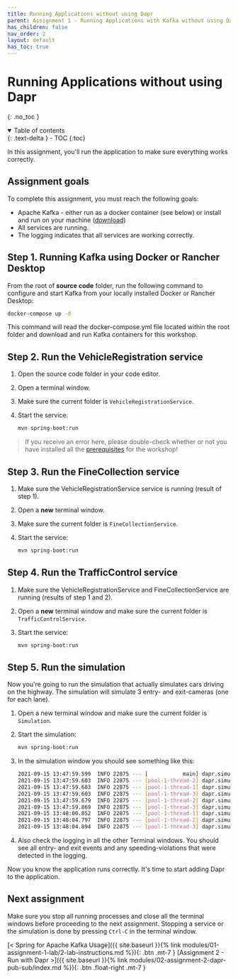 ```yaml
---
title: Running Applications without using Dapr
parent: Assignment 1 - Running Applications with Kafka without using Dapr
has_children: false
nav_order: 2
layout: default
has_toc: true
---
```


# Running Applications without using Dapr

{: .no_toc }

<details open markdown="block">
  <summary>
    Table of contents
  </summary>
  {: .text-delta }
- TOC
{:toc}
</details>

In this assignment, you'll run the application to make sure everything works correctly.

## Assignment goals

To complete this assignment, you must reach the following goals:

- Apache Kafka - either run as a docker container (see below) or install and run on your machine ([download](https://kafka.apache.org/downloads))
- All services are running.
- The logging indicates that all services are working correctly.

## Step 1. Running Kafka using Docker or Rancher Desktop

From the root of **source code** folder, run the following command to configure and start Kafka from your locally installed Docker or Rancher Desktop:

```bash
docker-compose up -d
```

This command will read the docker-compose.yml file located within the root folder and download and run Kafka containers for this workshop.

## Step 2. Run the VehicleRegistration service

1. Open the source code folder in your code editor.

2. Open a terminal window.

3. Make sure the current folder is `VehicleRegistrationService`.

4. Start the service:

   ```bash
   mvn spring-boot:run
   ```

> If you receive an error here, please double-check whether or not you have installed all the [prerequisites](../Module0/index.md) for the workshop!

## Step 3. Run the FineCollection service

1. Make sure the VehicleRegistrationService service is running (result of step 1).

1. Open a **new** terminal window.

1. Make sure the current folder is `FineCollectionService`.

1. Start the service:

   ```bash
   mvn spring-boot:run
   ```

## Step 4. Run the TrafficControl service

1. Make sure the VehicleRegistrationService and FineCollectionService are running (results of step 1 and 2).

2. Open a **new** terminal window and make sure the current folder is `TrafficControlService`.

3. Start the service:

   ```bash
   mvn spring-boot:run
   ```

## Step 5. Run the simulation

Now you're going to run the simulation that actually simulates cars driving on the highway. The simulation will simulate 3 entry- and exit-cameras (one for each lane).

1. Open a new terminal window and make sure the current folder is `Simulation`.

2. Start the simulation:

   ```bash
   mvn spring-boot:run
   ```

3. In the simulation window you should see something like this:

   ```bash
   2021-09-15 13:47:59.599  INFO 22875 --- [           main] dapr.simulation.SimulationApplication    : Started SimulationApplication in 0.98 seconds (JVM running for 1.289)
   2021-09-15 13:47:59.603  INFO 22875 --- [pool-1-thread-2] dapr.simulation.Simulation               : Start camera simulation for lane 1
   2021-09-15 13:47:59.603  INFO 22875 --- [pool-1-thread-1] dapr.simulation.Simulation               : Start camera simulation for lane 0
   2021-09-15 13:47:59.603  INFO 22875 --- [pool-1-thread-3] dapr.simulation.Simulation               : Start camera simulation for lane 2
   2021-09-15 13:47:59.679  INFO 22875 --- [pool-1-thread-2] dapr.simulation.Simulation               : Simulated ENTRY of vehicle with license number 77-ZK-59 in lane 1
   2021-09-15 13:47:59.869  INFO 22875 --- [pool-1-thread-3] dapr.simulation.Simulation               : Simulated ENTRY of vehicle with license number LF-613-D in lane 2
   2021-09-15 13:48:00.852  INFO 22875 --- [pool-1-thread-1] dapr.simulation.Simulation               : Simulated ENTRY of vehicle with license number 12-LZ-KS in lane 0
   2021-09-15 13:48:04.797  INFO 22875 --- [pool-1-thread-2] dapr.simulation.Simulation               : Simulated  EXIT of vehicle with license number 77-ZK-59 in lane 0
   2021-09-15 13:48:04.894  INFO 22875 --- [pool-1-thread-3] dapr.simulation.Simulation               : Simulated  EXIT of vehicle with license number LF-613-D in lane 0
   ```

4. Also check the logging in all the other Terminal windows. You should see all entry- and exit events and any speeding-violations that were detected in the logging.

Now you know the application runs correctly. It's time to start adding Dapr to the application.

## Next assignment

Make sure you stop all running processes and close all the terminal windows before proceeding to the next assignment. Stopping a service or the simulation is done by pressing `Ctrl-C` in the terminal window.

<span class="fs-3">
[< Spring for Apache Kafka Usage]({{ site.baseurl }}{% link modules/01-assignment-1-lab/2-lab-instructions.md %}){: .btn .mt-7 }
</span>
<span class="fs-3">
[Assignment 2 - Run with Dapr >]({{ site.baseurl }}{% link modules/02-assignment-2-dapr-pub-sub/index.md %}){: .btn .float-right .mt-7 }
</span>
